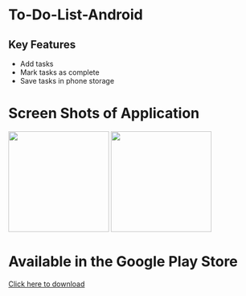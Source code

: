 # To-Do-List-Android
## Key Features
- Add tasks
- Mark tasks as complete
- Save tasks in phone storage

# Screen Shots of Application 

<p float="left">
  <img src="https://lh3.googleusercontent.com/q8OXEpXGV6AWMYoK-Eh8bcvH8dV75xW2JVieyo5Wv8JSN5qqDOFYOvCEAHhnma0nTN8=w2560-h1442-rw" width="200" />
  <img src="https://lh3.googleusercontent.com/TJA3hCOeQlEtP4yTMY-K8-9PdCwRdiOJK2AZ0SEKEFNm6hZHPZNxFOtBHUf1LEqMUf4=w2560-h1442-rw" width="200" /> 
</p>

# Available in the Google Play Store
[Click here to download](https://play.google.com/store/apps/details?id=com.weldaregay.abel.todolist)
